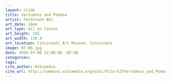 ```yaml
---
layout: slide
title: Vertumnus and Pomona
artist: Ferdinand Bol
art_date: 1644
art_type: Oil on Canvas
art_height: 155
art_width: 130.8
art_location: Cincinnati Art Museum, Cincinnati
image: 07-06.jpg
date: 2016-07-06 12:00:00 -05:00
categories:
tags:
cite_author: Wikipedia
cite_url: http://commons.wikimedia.org/wiki/File:%27Vertumnus_and_Pomona%27_by_Ferdinand_Bol,_Cincinnati_Art_Museum.JPG
---
```

